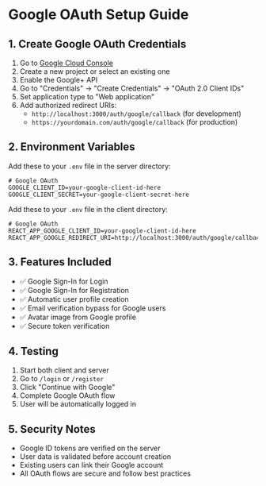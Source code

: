 # Google OAuth Setup Guide

## 1. Create Google OAuth Credentials

1. Go to [Google Cloud Console](https://console.cloud.google.com/)
2. Create a new project or select an existing one
3. Enable the Google+ API
4. Go to "Credentials" → "Create Credentials" → "OAuth 2.0 Client IDs"
5. Set application type to "Web application"
6. Add authorized redirect URIs:
   - `http://localhost:3000/auth/google/callback` (for development)
   - `https://yourdomain.com/auth/google/callback` (for production)

## 2. Environment Variables

Add these to your `.env` file in the server directory:

```env
# Google OAuth
GOOGLE_CLIENT_ID=your-google-client-id-here
GOOGLE_CLIENT_SECRET=your-google-client-secret-here
```

Add these to your `.env` file in the client directory:

```env
# Google OAuth
REACT_APP_GOOGLE_CLIENT_ID=your-google-client-id-here
REACT_APP_GOOGLE_REDIRECT_URI=http://localhost:3000/auth/google/callback
```

## 3. Features Included

- ✅ Google Sign-In for Login
- ✅ Google Sign-In for Registration
- ✅ Automatic user profile creation
- ✅ Email verification bypass for Google users
- ✅ Avatar image from Google profile
- ✅ Secure token verification

## 4. Testing

1. Start both client and server
2. Go to `/login` or `/register`
3. Click "Continue with Google"
4. Complete Google OAuth flow
5. User will be automatically logged in

## 5. Security Notes

- Google ID tokens are verified on the server
- User data is validated before account creation
- Existing users can link their Google account
- All OAuth flows are secure and follow best practices
